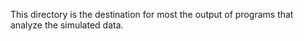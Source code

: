 This directory is the destination for most the output of programs that analyze the simulated data. 
